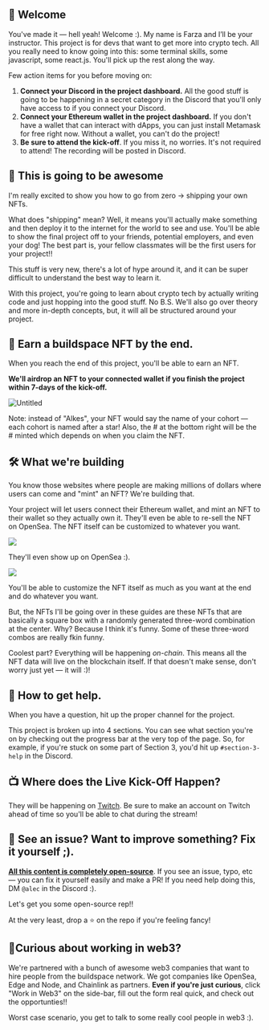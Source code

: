 👋 Welcome
-------------------

You've made it — hell yeah! Welcome :). My name is Farza and I’ll be your instructor. This project is for devs that want to get more into crypto tech. All you really need to know going into this: some terminal skills, some javascript, some react.js. You'll pick up the rest along the way.

Few action items for you before moving on:

1. **Connect your Discord in the project dashboard.** All the good stuff is going to be happening in a secret category in the Discord that you'll only have access to if you connect your Discord.
2. **Connect your Ethereum wallet in the project dashboard.** If you don't have a wallet that can interact with dApps, you can just install Metamask for free right now. Without a wallet, you can't do the project!
3. **Be sure to attend the kick-off**. If you miss it, no worries. It's not required to attend! The recording will be posted in Discord.

🚀 This is going to be awesome
-------------------

I'm really excited to show you how to go from zero -> shipping your own NFTs.

What does "shipping" mean? Well, it means you'll actually make something and then deploy it to the internet for the world to see and use. You'll be able to show the final project off to your friends, potential employers, and even your dog! The best part is, your fellow classmates will be the first users for your project!!

This stuff is very new, there's a lot of hype around it, and it can be super difficult to understand the best way to learn it.

With this project, you're going to learn about crypto tech by actually writing code and just hopping into the good stuff. No B.S. We'll also go over theory and more in-depth concepts, but, it will all be structured around your project.

👀 Earn a buildspace NFT by the end.
-------------------

When you reach the end of this project, you'll be able to earn an NFT.

**We'll airdrop an NFT to your connected wallet if you finish the project within 7-days of the kick-off.**

![Untitled](https://i.imgur.com/4PliKDj.png)

Note: instead of "Alkes", your NFT would say the name of your cohort — each cohort is named after a star! Also, the # at the bottom right will be the # minted which depends on when you claim the NFT.


🛠 What we're building
-------------------

You know those websites where people are making millions of dollars where users can come and "mint" an NFT? We're building that.

Your project will let users connect their Ethereum wallet, and mint an NFT to their wallet so they actually own it. They'll even be able to re-sell the NFT on OpenSea. The NFT itself can be customized to whatever you want.

![](https://i.imgur.com/n2gtgFC.png)

They'll even show up on OpenSea :).

![](https://i.imgur.com/2nQ6Csp.png)

You'll be able to customize the NFT itself as much as you want at the end and do whatever you want.

But, the NFTs I'll be going over in these guides are these NFTs that are basically a square box with a randomly generated three-word combination at the center. Why? Because I think it's funny. Some of these three-word combos are really fkin funny.

Coolest part? Everything will be happening *on-chain*. This means all the NFT data will live on the blockchain itself. If that doesn't make sense, don't worry just yet — it will :)!


🤚 How to get help.
-------------------

When you have a question, hit up the proper channel for the project.

This project is broken up into 4 sections. You can see what section you're on by checking out the progress bar at the very top of the page. So, for example, if you're stuck on some part of Section 3, you'd hit up `#section-3-help` in the Discord.


📺 Where does the Live Kick-Off Happen?
-------------------

They will be happening on [Twitch](https://www.twitch.tv/buildspace). Be sure to make an account on Twitch ahead of time so you'll be able to chat during the stream!

🤘 See an issue? Want to improve something? Fix it yourself ;).
---------------------------------------

**[All this content is completely open-source](https://github.com/buildspace/buildspace-projects)**. If you see an issue, typo, etc — you can fix it yourself easily and make a PR! If you need help doing this, DM `@alec` in the Discord :). 

Let's get you some open-source rep!!

At the very least, drop a ⭐ on the repo if you're feeling fancy!


🚨Curious about working in web3?
-------------------
We're partnered with a bunch of awesome web3 companies that want to hire people from the buildspace network. We got companies like OpenSea, Edge and Node, and Chainlink as partners. **Even if you're just curious**, click "Work in Web3" on the side-bar, fill out the form real quick, and check out the opportunties!!

Worst case scenario, you get to talk to some really cool people in web3 :).



